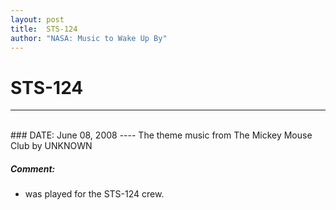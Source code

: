```yaml
---
layout: post
title:  STS-124
author: "NASA: Music to Wake Up By"
---
```


# STS-124
----
<br/>
### DATE: June 08, 2008
----
The theme music from The Mickey Mouse Club by UNKNOWN

##### Comment:
* was played for the STS-124 crew.
